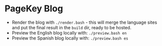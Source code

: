 # PageKey Blog

- Render the blog with `./render.bash` - this will merge the language sites and put the final result in the `build` dir, ready to be hosted.
- Preview the English blog locally with: `./preview.bash en`
- Preview the Spanish blog locally with: `./preview.bash es`
